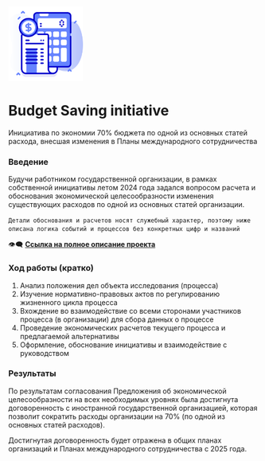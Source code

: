 <div id="header" >
 <img src="https://github.com/mr-Vozhyk/Budget-Saving-initiative/blob/main/icon/icon-%D1%8D%D0%BA%D0%BE%D0%BD%D0%BE%D0%BC%D0%B8%D1%8F.png" width="150"/>
</div>

#  Budget Saving initiative
 Инициатива по экономии 70% бюджета по одной из основных статей расхода, внесшая изменения в Планы международного сотрудничества
### Введение
Будучи работником государственной организации, в рамках собственной инициативы летом 2024 года задался вопросом расчета и обоснования экономической целесообразности изменения существующих расходов по одной из основных статей организации. 

```Детали обоснования и расчетов носят служебный характер, поэтому ниже описана логика событий и процессов без конкретных цифр и названий```

👁️‍🗨️ **[Ссылка на полное описание проекта](https://github.com/mr-Vozhyk/Budget-Saving-initiative/blob/main/%D0%98%D0%BD%D0%B8%D1%86%D0%B8%D0%B0%D1%82%D0%B8%D0%B2%D0%B0%20%D0%BF%D0%BE%20%D1%8D%D0%BA%D0%BE%D0%BD%D0%BE%D0%BC%D0%B8%D0%B8%20%D0%B1%D1%8E%D0%B4%D0%B6%D0%B5%D1%82%D0%B0.pdf)**

### Ход работы (кратко)
1. Анализ положения дел объекта исследования (процесса)
2. Изучение нормативно-правовых актов по регулированию жизненного цикла процесса
3. Вхождение во взаимодействие со всеми сторонами участников процесса (в организации) для сбора данных о процессе
4. Проведение экономических расчетов текущего процесса и предлагаемой альтернативы
5. Оформление, обоснование инициативы и взаимодействие с руководством   

### Результаты
По результатам согласования Предложения об экономической целесообразности на всех необходимых уровнях была достигнута договоренность с иностранной государственной организацией, которая позволит сократить расходы организации на 70% (по одной из основных статей расходов). 

Достигнутая договоренность будет отражена в общих планах организаций и Планах международного сотрудничества с 2025 года.

